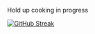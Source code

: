Hold up cooking in progress

<a href="https://git.io/streak-stats">
  <img src="https://github-readme-streak-stats.herokuapp.com?user=protonumber14&theme=radical&hide_border=true&border_radius=5&count_private=true" alt="GitHub Streak" />
</a>
<!---
protonumber14/protonumber14 is a ✨ special ✨ repository because its `README.md` (this file) appears on your GitHub profile.
You can click the Preview link to take a look at your changes.
--->
